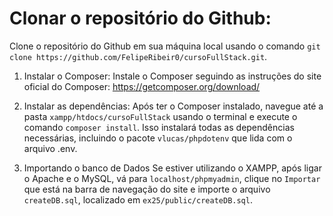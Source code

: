 # Clonar o repositório do Github:
Clone o repositório do Github em sua máquina local usando o comando `git clone https://github.com/FelipeRibeir0/cursoFullStack.git`.

1. Instalar o Composer:
Instale o Composer seguindo as instruções do site oficial do Composer: https://getcomposer.org/download/

2. Instalar as dependências:
Após ter o Composer instalado, navegue até a pasta `xampp/htdocs/cursoFullStack` usando o terminal e execute o comando `composer install`. Isso instalará todas as dependências necessárias, incluindo o pacote `vlucas/phpdotenv` que lida com o arquivo .env.

3. Importando o banco de Dados
Se estiver utilizando o XAMPP, após ligar o Apache e o MySQL, vá para `localhost/phpmyadmin`, clique no `Importar` que está na barra de navegação do site e importe o arquivo `createDB.sql`, localizado em `ex25/public/createDB.sql`.